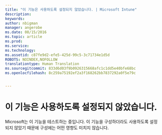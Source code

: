 ```yaml
---
title: "이 기능은 사용하도록 설정되지 않았습니다. | Microsoft Intune"
description: 
keywords: 
author: nbigman
manager: angerobe
ms.date: 08/15/2016
ms.topic: article
ms.prod: 
ms.service: 
ms.technology: 
ms.assetid: c87fe9d2-efe5-425d-99c5-3c71734e1d5d
ROBOTS: NOINDEX,NOFOLLOW
translationtype: Human Translation
ms.sourcegitcommit: 833d6d03f9b0926315668afc1c1dd5e40bfe68bc
ms.openlocfilehash: 8c259a75192ef2a3f168262bb7837292a0f5e79c


---
```


# 이 기능은 사용하도록 설정되지 않았습니다.
Microsoft는 이 기능을 테스트하는 중입니다. 이 기능을 구성하더라도 사용하도록 설정되지 않았기 때문에 구성에는 어떤 영향도 미치지 않습니다.



<!--HONumber=Aug16_HO3-->


